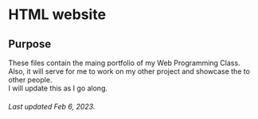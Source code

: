 # HTML website

## Purpose<br>
These files contain the maing portfolio of my Web Programming Class.<br>
Also, it will serve for me to work on my other project and showcase the to other people.<br>
I will update this as I go along.<br>

###### Last updated Feb 6, 2023.